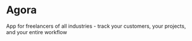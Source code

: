 # Agora
App for freelancers of all industries - track your customers, your projects, and your entire workflow
